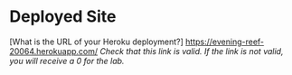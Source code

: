 # Deployed Site

[What is the URL of your Heroku deployment?]
https://evening-reef-20064.herokuapp.com/
_Check that this link is valid. If the link is not valid, you will receive a 0 for the lab._
